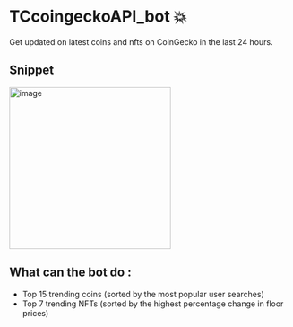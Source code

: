 # TCcoingeckoAPI_bot 💥
Get updated on latest coins and nfts on CoinGecko in the last 24 hours.

## Snippet
<img width="288" alt="image" src="https://github.com/boluwatifee4/TCcoingeckoAPI_bot/assets/87859583/df216f22-e955-482b-ac62-ba3fd386bd9f">


## What can the bot do :

- Top 15 trending coins (sorted by the most popular user searches)
- Top 7 trending NFTs (sorted by the highest percentage change in floor prices)

